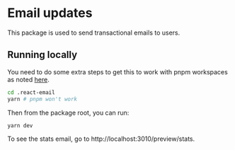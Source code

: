 # Email updates

This package is used to send transactional emails to users.

## Running locally

You need to do some extra steps to get this to work with pnpm workspaces as noted [here](https://github.com/resendlabs/react-email/issues/881).

```bash
cd .react-email
yarn # pnpm won't work
```

Then from the package root, you can run:

```bash
yarn dev
```

To see the stats email, go to http://localhost:3010/preview/stats.
